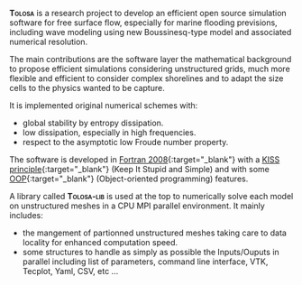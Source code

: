 **<span style="font-variant:small-caps;">Tolosa</span>** is a research project to develop an efficient open source simulation software for free surface flow, especially for marine flooding previsions, including wave modeling using new Boussinesq-type model and associated numerical resolution.

The main contributions are the software layer the mathematical background to propose efficient simulations considering unstructured grids, much more flexible and efficient to consider complex shorelines and to adapt the size cells to the physics wanted to be capture.

It is implemented original numerical schemes with:
* global stability by entropy dissipation.
* low dissipation, especially in high frequencies.
* respect to the asymptotic low Froude number property.

The software is developed in [Fortran 2008](http://fortranwiki.org){:target="_blank"} with a [KISS principle](https://en.wikipedia.org/wiki/KISS_principle){:target="_blank"} (Keep It Stupid and Simple) and with some [OOP](https://en.wikipedia.org/wiki/Object-oriented_programming){:target="_blank"} (Object-oriented programming) features.

A library called **<span style="font-variant:small-caps;">Tolosa-lib</span>** is used at the top to numerically solve each model on unstructured meshes in a CPU MPI parallel environment. It mainly includes:
 * the mangement of partionned unstructured meshes taking care to data locality for enhanced computation speed.
 * some structures to handle as simply as possible the Inputs/Ouputs in parallel including list of parameters, command line interface, VTK, Tecplot, Yaml, CSV, etc ...
